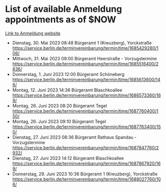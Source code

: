 # List of available Anmeldung appointments as of $NOW
[Link to Anmeldung website](https://service.berlin.de/terminvereinbarung/termin/tag.php?termin=1&anliegen[]=120686&dienstleisterlist=122210,122217,327316,122219,327312,122227,327314,122231,327346,122243,327348,122254,122252,329742,122260,329745,122262,329748,122271,327278,122273,327274,122277,327276,330436,122280,327294,122282,327290,122284,327292,122291,327270,122285,327266,122286,327264,122296,327268,150230,329760,122297,327286,122294,327284,122312,329763,122314,329775,122304,327330,122311,327334,122309,327332,317869,122281,327352,122279,329772,122283,122276,327324,122274,327326,122267,329766,122246,327318,122251,327320,122257,327322,122208,327298,122226,327300&herkunft=http%3A%2F%2Fservice.berlin.de%2Fdienstleistung%2F120686%2F)
- Dienstag, 30. Mai 2023 08:48 Bürgeramt 1 (Kreuzberg), Yorckstraße https://service.berlin.de/terminvereinbarung/termin/time/1685429280/106/
- Mittwoch, 31. Mai 2023 09:00 Bürgeramt Heerstraße - Vorzugstermine https://service.berlin.de/terminvereinbarung/termin/time/1685516400/2836/
- Donnerstag, 1. Juni 2023 12:00 Bürgeramt Schöneberg https://service.berlin.de/terminvereinbarung/termin/time/1685613600/146/
- Montag, 12. Juni 2023 14:36 Bürgeramt Blaschkoallee https://service.berlin.de/terminvereinbarung/termin/time/1686573360/169/
- Montag, 26. Juni 2023 08:20 Bürgeramt Tegel https://service.berlin.de/terminvereinbarung/termin/time/1687760400/150/
- Montag, 26. Juni 2023 09:10 Bürgeramt Tegel https://service.berlin.de/terminvereinbarung/termin/time/1687763400/150/
- Dienstag, 27. Juni 2023 08:36 Bürgeramt Rathaus Spandau - Vorzugstermine https://service.berlin.de/terminvereinbarung/termin/time/1687847760/2932/
- Dienstag, 27. Juni 2023 14:12 Bürgeramt Blaschkoallee https://service.berlin.de/terminvereinbarung/termin/time/1687867920/169/
- Donnerstag, 29. Juni 2023 10:36 Bürgeramt 1 (Kreuzberg), Yorckstraße https://service.berlin.de/terminvereinbarung/termin/time/1688027760/106/
